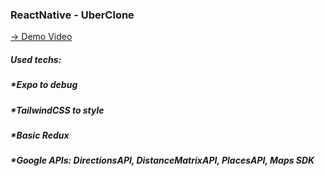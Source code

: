 ### ReactNative - UberClone
[-> Demo Video ](https://www.youtube.com/shorts/-K3KPEfcKOQ)

##### Used techs:
##### *Expo to debug
##### *TailwindCSS to style
##### *Basic Redux
##### *Google APIs: DirectionsAPI, DistanceMatrixAPI, PlacesAPI, Maps SDK
